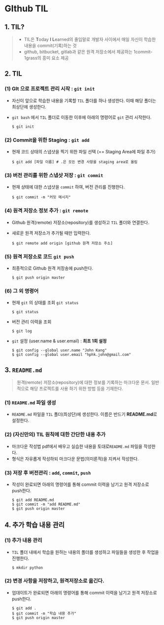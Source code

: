  # GIthub TIL

## 1. TIL?

> - TIL은 **T**oday **I** **L**earned의 줄임말로 개발자 사이에서 매일 자신이 학습한 내용을 commit(기록)하는
>   것
> - github, bitbucket, gitlab과 같은 원격 저장소에서 제공하는 1commit-1grass의 흥미 요소 제공



## 2. TIL

### (1) GIt 으로 프로젝트 관리 시작 : ```git init```

- 자신이 앞으로 학습한 내용을 기록할 ```TIL``` 폴더를 하나 생성한다. 이때 해당 폴더는 최상단에 생성한다.

- ```git bash``` 에서 ```TIL``` 폴더로 이동한 이후에 아래의 명령어로 ```git``` 관리 시작한다.

  ```
  $ git init
  ```

  

### (2) Commit을 위한 Staging : ```git add```

- 현재 코드 상태의 스냅샷을 찍기 위한 파일 선택 (== Staging Area에 파일 추가)

  ```
  $ git add [파일 이름] # .은 모든 변경 사항을 staging area로 올림
  ```



### (3) 버전 관리를 위한 스냅샷 저장 : ```git commit```

- 현재 상태에 대한 스냅샷을 ```commit``` 하여, 버전 관리를 진행한다.

  ```
  $ git commit -m "커밋 메시지"
  ```

  

### (4) 원격 저장소 정보 추가 : ```git remote```

- Github 원격(remote) 저장소(repository)를 생성하고 ```TIL``` 폴더와 연결한다.

- 새로운 원격 저장소가 추가될 때만 입력한다.

  ```
  $ git remote add origin [github 원격 저장소 주소]
  ```

  

### (5) 원격 저장소로 코드 ```git push```

- 최종적으로 Github 원격 저장송에 push한다.

  ```
  $ git push origin master
  ```

  

### (6) 그 외 명령어

- 현재 ```git``` 의 상태를 조회 ```git status```

  ```
  $ git status
  ```

- 버전 관리 이력을 조회

  ```
  $ git log
  ```

- `git` 설정  (user.name & user.email) : **최초 1회 설정**

  ```
  $ git config --global user.name "John Kang"
  $ git config --global user.email "hphk.john@gmail.com"
  ```



## 3. `README.md`

> 원격(remote) 저장소(repository)에 대한 정보를 기록하는 마크다운 문서. 일반적으로 해당 프로젝트를 사용 하기 위한 방법 등을 기재한다.



### (1) `README.md` 파일 생성

- `README.md` 파일을 `TIL` 폴더(최상단)에 생성한다. 이름은 반드기 **README.md**로 설정한다.



### (2)  (자신만의) TIL 원칙에 대한 간단한 내용 추가

- 마크다운 작성법 pdf에서 배우고 실습한 내용을 토대로`README.md` 파일을 작성한다.
- 형식은 자유롭게 작성하되 마크다운 문법(의미론적)을 지켜서 작성한다.



### (3) 저장 후 버전관리 : `add`, `commit`, `push`

- 작성이 완료되면 아래의 명령어를 통해 commit 이력을 남기고 원격 저장소로 push한다.

  ```
  $ git add README.md
  $ git commit -m "add README.md"
  $ git push origin master
  ```

  

## 4. 추가 학습 내용 관리

### (1) 추가 내용 관리

- `TIL` 폴더 내에서 학습을 원하는 내용의 폴더를 생성하고 파일들을 생성한 후 작업을 진행한다.

  ```
  $ mkdir python
  ```



### (2) 변경 사항을 저장하고, 원격저장소로 옮긴다.

- 업데이트가 완료되면 아래의 명령어를 통해 commit 이력을 남기고 원격 저장소로 push한다.

  ```
  $ git add .
  $ git commit -m "학습 내용 추가"
  $ git push origin master
  ```

  

